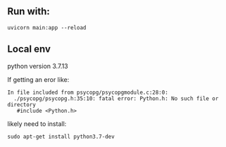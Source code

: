 ## Run with:  

    uvicorn main:app --reload

## Local env
python version 3.7.13

If getting an eror like:

    In file included from psycopg/psycopgmodule.c:28:0:
      ./psycopg/psycopg.h:35:10: fatal error: Python.h: No such file or directory
       #include <Python.h>

likely need to install:
    
    sudo apt-get install python3.7-dev